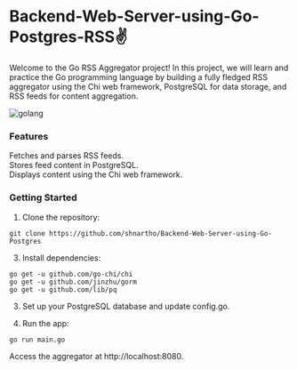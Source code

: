 # Backend-Web-Server-using-Go-Postgres-RSS✌️

Welcome to the Go RSS Aggregator project! In this project, we will learn and practice the Go programming language by building a fully fledged RSS aggregator using the Chi web framework, PostgreSQL for data storage, and RSS feeds for content aggregation.

![golang](https://fgp.dev/static/media/GolangDevelopmentBanner.aba7a1d6.jpg)
### Features
Fetches and parses RSS feeds.<br>
Stores feed content in PostgreSQL.<br>
Displays content using the Chi web framework.<br>

### Getting Started
1. Clone the repository:
```
git clone https://github.com/shnartho/Backend-Web-Server-using-Go-Postgres
```
3. Install dependencies:
```
go get -u github.com/go-chi/chi
go get -u github.com/jinzhu/gorm
go get -u github.com/lib/pq
```
3. Set up your PostgreSQL database and update config.go.

4. Run the app:
```
go run main.go
```
Access the aggregator at http://localhost:8080.
